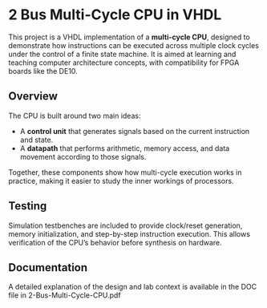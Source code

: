 # 2 Bus Multi-Cycle CPU in VHDL

This project is a VHDL implementation of a **multi-cycle CPU**, designed to demonstrate how instructions can be executed across multiple clock cycles under the control of a finite state machine. It is aimed at learning and teaching computer architecture concepts, with compatibility for FPGA boards like the DE10.

## Overview

The CPU is built around two main ideas:

- A **control unit** that generates signals based on the current instruction and state.  
- A **datapath** that performs arithmetic, memory access, and data movement according to those signals.

Together, these components show how multi-cycle execution works in practice, making it easier to study the inner workings of processors.

## Testing

Simulation testbenches are included to provide clock/reset generation, memory initialization, and step-by-step instruction execution. This allows verification of the CPU’s behavior before synthesis on hardware.

## Documentation

A detailed explanation of the design and lab context is available in the DOC file in 2-Bus-Multi-Cycle-CPU.pdf
